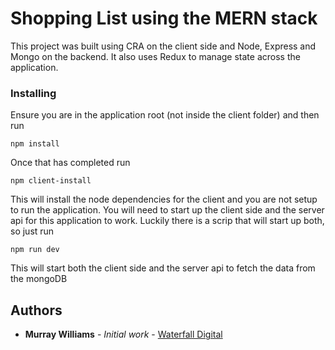 # Shopping List using the MERN stack

This project was built using CRA on the client side and Node, Express and Mongo on the backend. It also uses Redux to manage state across the application.

### Installing

Ensure you are in the application root (not inside the client folder) and then run 
```
npm install
```

Once that has completed run
```
npm client-install 
```

This will install the node dependencies for the client and you are not setup to run the application. You will need to start up the client side and the server api for this application to work. Luckily there is a scrip that will start up both, so just run 
```
npm run dev 
```

This will start both the client side and the server api to fetch the data from the mongoDB

## Authors

* **Murray Williams** - *Initial work* - [Waterfall Digital](https://github.com/murraywilliams/)
